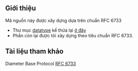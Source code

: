 ## Giới thiệu

Mã nguồn này được xây dựng dựa trên chuẩn RFC 6733
 - Thư mục [datatype](diam/datatype) kế thừa lại [ở đây](https://github.com/fiorix/go-diameter/tree/master/diam/datatype)
 - Phần còn lại được tôi xây dựng theo tiêu chuẩn RFC 6733.
 

 ## Tài liệu tham khảo

Diameter Base Protocol [RFC 6733](https://datatracker.ietf.org/doc/rfc6733/)
